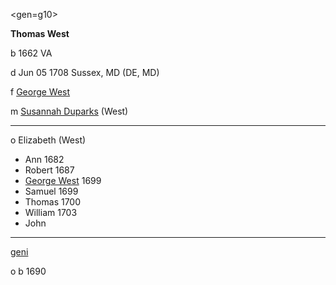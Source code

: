 <gen=g10>

<b>Thomas West</b>

b 1662 VA

d Jun 05 1708 Sussex, MD (DE, MD)

f [George West](../g11/george_west_1639.md)

m [Susannah Duparks](../g11/susannah_duparks.md) (West)

<hr>

o Elizabeth (West)

- Ann 1682
- Robert 1687
- [George West](../g9/george_west_1699.md) 1699
- Samuel 1699
- Thomas 1700
- William 1703
- John

<hr>

[geni](https://www.geni.com/people/Thomas-West/6000000009492676099)

o b 1690



